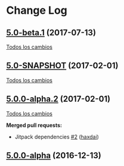 # Change Log

## [5.0-beta.1](https://github.com/SemanticWebBuilder/SWBPlatform/tree/5.0-beta.1) (2017-07-13)
[Todos los cambios](https://github.com/SemanticWebBuilder/SWBPlatform/compare/5.0-SNAPSHOT...5.0-beta.1)

## [5.0-SNAPSHOT](https://github.com/SemanticWebBuilder/SWBPlatform/tree/5.0-SNAPSHOT) (2017-02-01)
[Todos los cambios](https://github.com/SemanticWebBuilder/SWBPlatform/compare/5.0.0-alpha.2...5.0-SNAPSHOT)

## [5.0.0-alpha.2](https://github.com/SemanticWebBuilder/SWBPlatform/tree/5.0.0-alpha.2) (2017-02-01)
[Todos los cambios](https://github.com/SemanticWebBuilder/SWBPlatform/compare/5.0.0-alpha...5.0.0-alpha.2)

**Merged pull requests:**

- Jitpack dependencies [\#2](https://github.com/SemanticWebBuilder/SWBPlatform/pull/2) ([haxdai](https://github.com/haxdai))

## [5.0.0-alpha](https://github.com/SemanticWebBuilder/SWBPlatform/tree/5.0.0-alpha) (2016-12-13)

